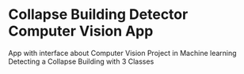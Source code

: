 # Collapse Building Detector Computer Vision App
App with interface about Computer Vision Project in Machine learning Detecting a Collapse Building with 3 Classes
